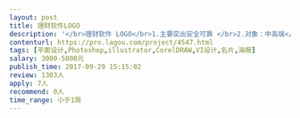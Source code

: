 ```yaml
---                
layout: post       
title: 理财软件LOGO           
description: '</br>理财软件 LOGO</br>1.主要突出安全可靠 </br>2.对象：中高端</br>3.设计师经验要三年以上</br>4.风格要高端简约</br>'     
contenturl: https://pro.lagou.com/project/4547.html      
tags: [平面设计,Photoshop,illustrator,CorelDRAW,VI设计,名片,海报]            
salary: 3000-5000元          
publish_time: 2017-09-29 15:15:02         
review: 1303人                   
apply: 7人                   
recommend: 0人                   
time_range: 小于1周              
---                 
```

